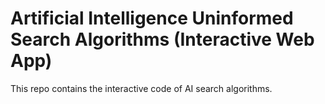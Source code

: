 # Artificial Intelligence Uninformed Search Algorithms (Interactive Web App)
This repo contains the interactive code of AI search algorithms. 
